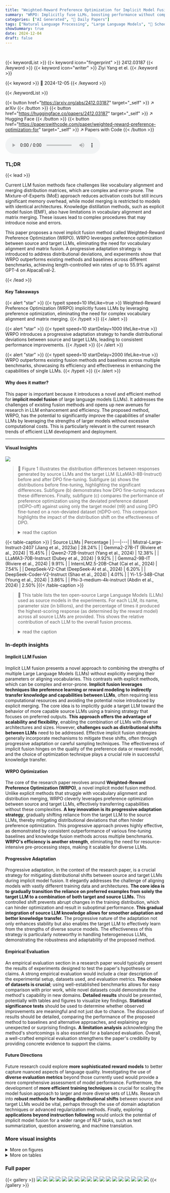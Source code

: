 ```yaml
---
title: "Weighted-Reward Preference Optimization for Implicit Model Fusion"
summary: "WRPO: Implicitly fuse LLMs, boosting performance without complex alignment or merging!"
categories: ["AI Generated", "🤗 Daily Papers"]
tags: ["Natural Language Processing", "Large Language Models", "🏢 School of Computer Science and Engineering, Sun Yat-sen University",]
showSummary: true
date: 2024-12-04
draft: false
---
```


<br>

{{< keywordList >}}
{{< keyword icon="fingerprint" >}} 2412.03187 {{< /keyword >}}
{{< keyword icon="writer" >}} Ziyi Yang et el. {{< /keyword >}}
 
{{< keyword >}} 🤗 2024-12-05 {{< /keyword >}}
 
{{< /keywordList >}}

{{< button href="https://arxiv.org/abs/2412.03187" target="_self" >}}
↗ arXiv
{{< /button >}}
{{< button href="https://huggingface.co/papers/2412.03187" target="_self" >}}
↗ Hugging Face
{{< /button >}}
{{< button href="https://paperswithcode.com/paper/weighted-reward-preference-optimization-for" target="_self" >}}
↗ Papers with Code
{{< /button >}}



<audio controls>
    <source src="https://ai-paper-reviewer.com/2412.03187/podcast.wav" type="audio/wav">
    Your browser does not support the audio element.
</audio>


### TL;DR


{{< lead >}}

Current LLM fusion methods face challenges like vocabulary alignment and merging distribution matrices, which are complex and error-prone.  The Mixture-of-Experts (MoE) approach reduces activation costs but still incurs significant memory overhead, while model merging is restricted to models with identical architectures.  Knowledge distillation methods, such as explicit model fusion (EMF), also have limitations in vocabulary alignment and matrix merging. These issues lead to complex procedures that may introduce noise and errors. 

This paper proposes a novel implicit fusion method called Weighted-Reward Preference Optimization (WRPO).  WRPO leverages preference optimization between source and target LLMs, eliminating the need for vocabulary alignment and matrix fusion. A progressive adaptation strategy is introduced to address distributional deviations, and experiments show that WRPO outperforms existing methods and baselines across different benchmarks, achieving length-controlled win rates of up to 55.9% against GPT-4 on AlpacaEval-2.

{{< /lead >}}


#### Key Takeaways

{{< alert "star" >}}
{{< typeit speed=10 lifeLike=true >}} Weighted-Reward Preference Optimization (WRPO) implicitly fuses LLMs by leveraging preference optimization, eliminating the need for complex vocabulary alignment and matrix merging. {{< /typeit >}}
{{< /alert >}}

{{< alert "star" >}}
{{< typeit speed=10 startDelay=1000 lifeLike=true >}} WRPO introduces a progressive adaptation strategy to handle distributional deviations between source and target LLMs, leading to consistent performance improvements. {{< /typeit >}}
{{< /alert >}}

{{< alert "star" >}}
{{< typeit speed=10 startDelay=2000 lifeLike=true >}} WRPO outperforms existing fusion methods and baselines across multiple benchmarks, showcasing its efficiency and effectiveness in enhancing the capabilities of single LLMs. {{< /typeit >}}
{{< /alert >}}

#### Why does it matter?
This paper is important because it introduces a novel and efficient method for **implicit model fusion** of large language models (LLMs).  It addresses the challenges of existing fusion methods and opens up new avenues for research in LLM enhancement and efficiency. The proposed method, WRPO, has the potential to significantly improve the capabilities of smaller LLMs by leveraging the strengths of larger models without excessive computational costs. This is particularly relevant in the current research trends of efficient LLM development and deployment.

------
#### Visual Insights



![](https://arxiv.org/html/2412.03187/x1.png)

> 🔼 Figure 1 illustrates the distribution differences between responses generated by source LLMs and the target LLM (LLaMA3-8B-Instruct) before and after DPO fine-tuning.  Subfigure (a) shows the distributions before fine-tuning, highlighting the significant differences. Subfigure (b) demonstrates how DPO fine-tuning reduces these differences.  Finally, subfigure (c) compares the performance of preference optimization using the deviated preference dataset (πDPO-off) against using only the target model (πθ) and using DPO fine-tuned on a non-deviated dataset (πDPO-on).  This comparison highlights the impact of the distribution shift on the effectiveness of DPO.
> <details>
> <summary>read the caption</summary>
> Figure 1:  Distribution deviations between responses from heterogeneous source LLMs and the LLaMA3-8B-Instruct target LLM before (a) and after (b) DPO fine-tuning, with the prompts from Ultrafeedback (Cui et al., 2024) as input. Subfigure (c) shows the results (πDPO-offsubscript𝜋DPO-off\pi_{\text{DPO-off}}italic_π start_POSTSUBSCRIPT DPO-off end_POSTSUBSCRIPT) of preference optimization with this deviated preference dataset, compared to the results (πθsubscript𝜋𝜃\pi_{\theta}italic_π start_POSTSUBSCRIPT italic_θ end_POSTSUBSCRIPT) from directly applying the target model and those (πDPO-onsubscript𝜋DPO-on\pi_{\text{DPO-on}}italic_π start_POSTSUBSCRIPT DPO-on end_POSTSUBSCRIPT) from DPO fine-tuning on un-deviated preference data sampled from the target model.
> </details>





{{< table-caption >}}
| Source LLMs | Percentage |
|---|---| 
| Mistral-Large-Instruct-2407 (Jiang et al., 2023a) | 28.24% |
| Gemma2-27B-IT (Riviere et al., 2024) | 15.45% |
| Qwen2-72B-Instruct (Yang et al., 2024) | 12.38% |
| LLaMA3-70B-Instruct (Dubey et al., 2024) | 9.92% |
| Gemma2-9B-IT (Riviere et al., 2024) | 9.91% |
| InternLM2.5-20B-Chat (Cai et al., 2024) | 7.54% |
| DeepSeek-V2-Chat (DeepSeek-AI et al., 2024) | 6.20% |
| DeepSeek-Coder-V2-Instruct (Shao et al., 2024) | 4.01% |
| Yi-1.5-34B-Chat (Young et al., 2024) | 3.86% |
| Phi-3-medium-4k-instruct (Abdin et al., 2024) | 2.50% |{{< /table-caption >}}

> 🔼 This table lists the ten open-source Large Language Models (LLMs) used as source models in the experiments.  For each LLM, its name, parameter size (in billions), and the percentage of times it produced the highest-scoring response (as determined by the reward model) across all source LLMs are provided. This shows the relative contribution of each LLM to the overall fusion process.
> <details>
> <summary>read the caption</summary>
> Table 1: Details of the source LLMs used in our experiments along with the percentage of the highest-scoring responses from each source LLM.
> </details>





### In-depth insights


#### Implicit LLM Fusion
Implicit LLM fusion presents a novel approach to combining the strengths of multiple Large Language Models (LLMs) without explicitly merging their parameters or aligning vocabularies. This contrasts with explicit methods, which can be complex and error-prone.  **Implicit fusion leverages techniques like preference learning or reward modeling to indirectly transfer knowledge and capabilities between LLMs**, often requiring less computational resources and avoiding the potential noise introduced by explicit merging.  The core idea is to implicitly guide a target LLM toward the behavior of more capable source LLMs using a training strategy that focuses on preferred outputs.  **This approach offers the advantage of scalability and flexibility**, enabling the combination of LLMs with diverse architectures and sizes.  However, **challenges such as distributional shifts between LLMs** need to be addressed.  Effective implicit fusion strategies generally incorporate mechanisms to mitigate these shifts, often through progressive adaptation or careful sampling techniques.  The effectiveness of implicit fusion hinges on the quality of the preference data or reward model, and the choice of optimization technique plays a crucial role in successful knowledge transfer.

#### WRPO Optimization
The core of the research paper revolves around **Weighted-Reward Preference Optimization (WRPO)**, a novel implicit model fusion method.  Unlike explicit methods that struggle with vocabulary alignment and distribution merging, WRPO cleverly leverages preference optimization between source and target LLMs, effectively transferring capabilities without these complexities.  **A key innovation is its progressive adaptation strategy**, gradually shifting reliance from the target LLM to the source LLMs, thereby mitigating distributional deviations that often hinder preference optimization.  This progressive approach proves highly effective, as demonstrated by consistent outperformance of various fine-tuning baselines and knowledge fusion methods across multiple benchmarks.  **WRPO's efficiency is another strength**, eliminating the need for resource-intensive pre-processing steps, making it scalable for diverse LLMs.

#### Progressive Adaptation
Progressive adaptation, in the context of the research paper, is a crucial strategy for mitigating distributional shifts between source and target LLMs during implicit model fusion.  It elegantly addresses the challenge of aligning models with vastly different training data and architectures. **The core idea is to gradually transition the reliance on preferred examples from solely the target LLM to a combination of both target and source LLMs.** This controlled shift prevents abrupt changes in the training distribution, which can hinder optimization and result in suboptimal performance.  **This gradual integration of source LLM knowledge allows for smoother adaptation and better knowledge transfer.** The progressive nature of the adaptation not only enhances stability but also enables the target LLM to effectively learn from the strengths of diverse source models.  The effectiveness of this strategy is particularly noteworthy in handling heterogeneous LLMs, demonstrating the robustness and adaptability of the proposed method.

#### Empirical Evaluation
An empirical evaluation section in a research paper would typically present the results of experiments designed to test the paper's hypotheses or claims.  A strong empirical evaluation would include a clear description of the experimental setup, datasets used, and evaluation metrics.  **The choice of datasets is crucial**; using well-established benchmarks allows for easy comparison with prior work, while novel datasets could demonstrate the method's capability in new domains.  **Detailed results** should be presented, potentially with tables and figures to visualize key findings.  **Statistical significance tests** should be used to determine whether observed improvements are meaningful and not just due to chance. The discussion of results should be detailed, comparing the performance of the proposed method to baselines and alternative approaches, and explaining any unexpected or surprising findings.  **A limitation analysis** acknowledging the method's shortcomings is also essential for a balanced evaluation. Overall, a well-crafted empirical evaluation strengthens the paper's credibility by providing concrete evidence to support the claims.

#### Future Directions
Future research could explore **more sophisticated reward models** to better capture nuanced aspects of language quality.  Investigating the use of **diverse evaluation metrics** beyond those currently used would provide a more comprehensive assessment of model performance.  Furthermore, the development of **more efficient training techniques** is crucial for scaling the model fusion approach to larger and more diverse sets of LLMs.  Research into **robust methods for handling distributional shifts** between source and target LLMs would be vital, perhaps through the use of domain adaptation techniques or advanced regularization methods.  Finally, exploring **applications beyond instruction following** would unlock the potential of implicit model fusion for a wider range of NLP tasks, such as text summarization, question answering, and machine translation.


### More visual insights

<details>
<summary>More on figures
</summary>


![](https://arxiv.org/html/2412.03187/x2.png)

> 🔼 This figure illustrates the architecture of the Weighted-Reward Preference Optimization (WRPO) method for implicit model fusion.  It shows how multiple source LLMs provide responses to a given prompt.  A reward model ranks these responses, and the highest-ranked response is selected as the preferred response. The target LLM also generates responses, and the best and worst are identified. A progressive adaptation strategy adjusts the weighting of the preferred responses from the source LLMs and the target LLM during training to minimize distribution discrepancies.  The training objective aims to maximize the reward margin between preferred and dispreferred responses, leading to the implicit fusion of knowledge from the source LLMs into the target LLM.
> <details>
> <summary>read the caption</summary>
> Figure 2: Overview of our proposed WRPO for implicit model fusion.
> </details>



![](https://arxiv.org/html/2412.03187/x3.png)

> 🔼 Figure 3 visualizes the changes in internal reward dynamics observed during the training of the Target-SFT model under three different preference optimization methods.  Each method uses different combinations of preferred and dispreferred response pairs. Panel (a) shows DPO training using only preferred and dispreferred responses generated from the target LLM (on-policy data).  Panel (b) demonstrates DPO training with preferred responses sourced from both target and source models (hybrid-policy data). Finally, Panel (c) showcases the WRPO method, where the influence of source model responses is progressively increased during training via a dynamic fusion coefficient (α) that starts at 0 and increases to 0.5. The figure illustrates how the different methods affect the reward dynamics over time, showing the internal rewards for both the chosen and rejected responses, as well as the resulting reward margin.
> <details>
> <summary>read the caption</summary>
> Figure 3: Internal reward dynamics on Target-SFT model under different preference optimization setups. (a) DPO-on: DPO training on on-policy preference pairs (x,ywt,yl)𝑥subscript𝑦subscript𝑤𝑡subscript𝑦𝑙(x,y_{w_{t}},y_{l})( italic_x , italic_y start_POSTSUBSCRIPT italic_w start_POSTSUBSCRIPT italic_t end_POSTSUBSCRIPT end_POSTSUBSCRIPT , italic_y start_POSTSUBSCRIPT italic_l end_POSTSUBSCRIPT ). (b) DPO-hybrid: DPO training on hybrid-policy preference pairs (x,yws,yl)𝑥subscript𝑦subscript𝑤𝑠subscript𝑦𝑙(x,y_{w_{s}},y_{l})( italic_x , italic_y start_POSTSUBSCRIPT italic_w start_POSTSUBSCRIPT italic_s end_POSTSUBSCRIPT end_POSTSUBSCRIPT , italic_y start_POSTSUBSCRIPT italic_l end_POSTSUBSCRIPT ). (c) WRPO α=0.5𝛼0.5\alpha=0.5italic_α = 0.5: WRPO training with α𝛼\alphaitalic_α increasing from 0 to 0.5.
> </details>



![](https://arxiv.org/html/2412.03187/x4.png)

> 🔼 This figure displays the results of ablation studies conducted to evaluate the effectiveness of different components within the Weighted-Reward Preference Optimization (WRPO) method.  The study specifically focuses on the AlpacaEval-2 benchmark, using the length-controlled win rate as the evaluation metric.  It likely shows the performance when certain aspects of the WRPO are removed or modified (ablated), such as removing the influence of the source LLMs or the target LLMs, demonstrating the contribution of each part of the overall WRPO model to its final performance.
> <details>
> <summary>read the caption</summary>
> Figure 4: Results of ablation studies for our WRPO method on AlpacaEval-2, utilizing the length-controlled win rate metric.
> </details>



![](https://arxiv.org/html/2412.03187/x5.png)

> 🔼 This figure shows the results of an experiment on the AlpacaEval-2 benchmark, where the fusion coefficient α (alpha) was varied.  The experiment tested a model's ability to implicitly learn from multiple language models (LLMs), using a technique that progressively incorporates LLM responses. The graph displays two key metrics: the length-controlled win rate (a measure of the model's performance against a baseline model) and the hybrid-policy internal reward accuracy (reflecting the model's confidence in its own predictions when combining its own generated responses with those from other LLMs).  The x-axis represents the different values of α, showing how the balance between the model's own responses and the other LLMs' responses influences the performance. The plot allows for assessing the optimal α setting that maximizes both the win rate and the hybrid-policy accuracy.
> <details>
> <summary>read the caption</summary>
> Figure 5: AlpacaEval-2 length-controlled win rate and hybrid-policy internal reward accuracy under different fusion coefficient α𝛼\alphaitalic_α settings.
> </details>



![](https://arxiv.org/html/2412.03187/x6.png)

> 🔼 Figure 6 shows the results of an ablation study comparing two strategies for adjusting the fusion coefficient (α) in the Weighted-Reward Preference Optimization (WRPO) method. The fusion coefficient controls the balance between using preferred responses from the source LLMs and the target LLM during training.  The x-axis represents different values of α, ranging from 0.1 to 0.9. The y-axis shows the length-controlled win rate on the AlpacaEval-2 benchmark.  The figure compares a dynamic strategy (where α increases linearly during training) and a static strategy (where α is fixed at a particular value throughout training). The results indicate that the dynamic strategy generally performs better than the static strategy across various α values, highlighting the benefits of progressively adapting the model's reliance on preferred responses from source LLMs during training.  Error bars might be present but are not described in the caption.
> <details>
> <summary>read the caption</summary>
> Figure 6: Comparisons of dynamic and static tuning strategies for the fusion coefficient on AlpacaEval-2, utilizing the length-controlled win rate metric.
> </details>



</details>




<details>
<summary>More on tables
</summary>


{{< table-caption >}}
| Model | Size | AlpacaEval-2 (GPT-4-1106-Preview) |  | Arena-Hard (GPT-4-1106-Preview) | MT-Bench (GPT-4-0125-Preview) |  |  |
|---|---|---|---|---|---|---|---| 
|  |  | LC(%) | WR(%) | WR(%) | T1 | T2 | Overall |
|---|---|---|---|---|---|---|---| 
| **Source&Target LLMs** |  |  |  |  |  |  |  |
| Target | 8B | 26.0 | 25.3 | 20.6 | 7.41 | 7.04 | 7.23 |
| Mistral-Large-Instruct-2407 | 123B | 54.3 | 46.8 | 70.4 | 8.83 | 8.31 | 8.57 |
| Gemma2-27B-IT | 27B | 55.5 | 41.0 | 57.5 | 8.34 | 8.03 | 8.19 |
| Qwen2-72B-Instruct | 72B | 38.1 | 29.9 | 46.9 | 8.44 | 7.84 | 8.15 |
| LLaMA3-70B-Instruct | 70B | 34.4 | 33.2 | 46.6 | 8.61 | 7.77 | 8.19 |
| Gemma2-9B-IT | 9B | 51.1 | 38.1 | 40.8 | 8.27 | 7.44 | 7.86 |
| InternLM2.5-20B-Chat | 20B | 37.4 | 45.3 | 31.2 | 8.03 | 7.23 | 7.64 |
| DeepSeek-V2-Chat | 236B | 51.4 | 51.3 | 68.3 | 8.65 | 7.96 | 8.31 |
| DeepSeek-Coder-V2-Instruct | 236B | 50.7 | 54.0 | 66.3 | 8.80 | 7.42 | 8.13 |
| Yi-1.5-34B-Chat | 34B | 37.5 | 44.5 | 42.6 | 7.99 | 7.64 | 7.81 |
| Phi-3-Medium-4K-Instruct | 14B | 29.8 | 24.2 | 33.4 | 8.63 | 7.46 | 8.04 |
| **Collective LLMs** |  |  |  |  |  |  |  |
| PackLLM-Top1-PPL | 849B | 49.1 | 48.0 | 64.8 | 8.29 | 8.20 | 8.25 |
| LLM-Blender-Top1 | 849B | 46.2 | 44.3 | 58.2 | 8.69 | 8.06 | 8.38 |
| MOA | 849B | 61.3 | 77.2 | 83.1 | 9.04 | 8.03 | 8.54 |
| Target-FuseLLM | 8B | 36.0 | 33.8 | 32.1 | 7.53 | 7.13 | 7.33 |
| Target-FuseChat | 8B | 38.1 | 35.2 | 32.7 | 7.68 | 7.07 | 7.38 |
| **Preference Optimization Methods** |  |  |  |  |  |  |  |
| Target-DPO | 8B | 48.2 | 47.5 | 35.2 | 7.68 | 7.23 | 7.46 |
| Target-SimPO | 8B | 53.7 | 47.5 | 36.5 | 7.73 | 7.00 | 7.38 |
| Target-IPO | 8B | 46.8 | 42.4 | 36.6 | 7.89 | 7.19 | 7.54 |
| **Our Methods** |  |  |  |  |  |  |  |
| Target-SFT | 8B | 27.2 | 26.0 | 24.7 | 7.69 | 7.03 | 7.36 |
| Target-SFT-DPO | 8B | 50.7 | 53.1 | 40.2 | 7.98 | 7.23 | 7.61 |
| Target-SFT-WRPO-Medium | 8B | 53.5 | 53.8 | 41.6 | 7.80 | 7.03 | 7.42 |
| Target-SFT-WRPO | 8B | **55.9** | **57.6** | **46.2** | 7.95 | **7.31** | **7.63** |{{< /table-caption >}}
> 🔼 This table presents a comprehensive comparison of different Large Language Models (LLMs) on three benchmark datasets: AlpacaEval-2, Arena-Hard, and MT-Bench.  The models are evaluated based on their performance in instruction-following tasks.  The key model being evaluated is LLaMA3-8B-Instruct, which has been enhanced using the Weighted-Reward Preference Optimization (WRPO) method.  The table includes various baseline models for comparison, categorized as source & target LLMs (individual models and their performance), collective LLMs (ensemble methods), and preference optimization methods.  The results are presented as win rates (AlpacaEval-2 and Arena-Hard) and average scores (MT-Bench, across two turns of dialogue, T1 and T2).  The best performing 8B parameter model is highlighted in bold.
> <details>
> <summary>read the caption</summary>
> Table 2:  Overall results of our proposed WRPO method with LLaMA3-8B-Instruct as the target model, compared against various baseline categories on AlpacaEval-2, Arena-Hard, and MT-Bench. “T1” and “T2” represent the average scores for the first and second turns, respectively. Bold indicates the best performance in 8B models.
> </details>

{{< table-caption >}}
| Method | AlpacaEval-2 LC(%) | AlpacaEval-2 WR(%) | MT-Bench Overall | 
|---|---|---|---| 
| SimPO | 53.9 | 49.9 | 7.39 | 
| IPO | 51.1 | 52.4 | 7.67 | 
| WRPO<sub>SimPO</sub> | 55.8 | 51.8 | 7.42 | 
| WRPO<sub>IPO</sub> | 53.3 | 57.7 | 7.72 | {{< /table-caption >}}
> 🔼 This table presents the results of applying the Weighted-Reward Preference Optimization (WRPO) method in combination with three different preference optimization objectives: Direct Preference Optimization (DPO), Inverse Preference Optimization (IPO), and Simple Preference Optimization (SimPO).  It shows how WRPO's performance varies when integrated with these different optimization strategies. The metrics used to evaluate performance are likely related to the instruction-following capabilities of the language model.
> <details>
> <summary>read the caption</summary>
> Table 3: Results of WRPO combined with different preference optimization objectives.
> </details>

{{< table-caption >}}
| Num | AlpacaEval-2 |  | MT-Bench |
|---|---|---|---|
| | LC(%) | WR(%) | Overall |
| 1 | 48.9 | 50.3 | 7.29 |
| 2 | 52.3 | 50.4 | 7.54 |
| 5 | 53.5 | 53.8 | 7.42 |
| 10 | 55.9 | 58.0 | 7.63 |{{< /table-caption >}}
> 🔼 This table presents the performance of the Weighted-Reward Preference Optimization (WRPO) model on two benchmark datasets, AlpacaEval-2 and MT-Bench, using different numbers of source Large Language Models (LLMs).  It demonstrates how the model's performance changes as the number of source LLMs increases, showing the impact of adding more diverse knowledge sources on the model's ability to generate high-quality responses.  The results are likely presented as metrics such as accuracy or win rate, indicating the effectiveness of the model under varying conditions.
> <details>
> <summary>read the caption</summary>
> Table 4: Results of our WRPO implemented with varying numbers of source LLMs on AlpacaEval-2 and MT-Bench.
> </details>

{{< table-caption >}}
Method|Objective|Hyperparameter
---|---|---
DPO [2023]|−logσ(βlogπθ(yw|x)πref(yw|x)−βlogπθ(yl|x)πref(yl|x))|β∈[0.01,0.05,0.1]
IPO [2023]|(logπθ(yw|x)πref(yw|x)−logπθ(yl|x)πref(yl|x)−12τ)2|τ∈[0.01,0.1,1.0]
SimPO [2024]|−logσ(β|yw|logπθ(yw|x)−β|yl|logπθ(yl|x)−γ)|β∈[5.0,10.0]
| |γ∈[0,1.0,2.0]
WRPO_DPO|−logσ(α⋅βlogπθ(yws∣x)πref(yws∣x)+(1−α)⋅βlogπθ(jwt∣x)πref(jwt∣x)−βlogπθ(yl∣x)πref(yl∣x))|β=0.01
| |α∈[0.1,0.3,0.5,0.7,0.9]
WRPO_SimPO|−logσ(α⋅β|yws|logπθ(yws∣x)+(1−α)⋅β|jwt∣logπθ(jwt∣x)−β|yl|logπθ(yl∣x)−γ)|β=10.0,γ=0
| |α∈[0.1,0.3,0.5]
WRPO_IPO|(α⋅logπθ(yws∣x)πref(yws∣x)+(1−α)⋅logπθ(jwt∣x)πref(jwt∣x)−logπθ(yl∣x)πref(yl∣x)−12τ)2|τ∈[0.01,0.1]
| |α∈[0.1,0.3,0.5]{{< /table-caption >}}
> 🔼 This table presents a comparison of different preference optimization objectives and their associated hyperparameter ranges.  It lists the objective function for each method (DPO, IPO, SimPO, and WRPO variants) along with the hyperparameters used and their respective search ranges during the optimization process. This information is crucial for understanding the experimental setup and for reproducibility.
> <details>
> <summary>read the caption</summary>
> Table 5: Various preference optimization objectives and hyperparameter search range.
> </details>

{{< table-caption >}}
| Method | β | γ | α | LR |
|---|---|---|---|---|
| DPO | 0.01 | - | - | 3e-7 |
| IPO | - | - | 0.01 | 1e-6 |
| SimPO | 10 | 1.0 | - | 6e-7 |
| WRPO<SUB>DPO</SUB> | 0.01 | - | 0.1 | 3e-7 |
| WRPO<SUB>IPO</SUB> | - | 0.01 | 0.1 | 1e-6 |
| WRPO<SUB>SimPO</SUB> | 10 | 0 | 0.5 | 6e-7 |{{< /table-caption >}}
> 🔼 This table presents the hyperparameter settings used for various preference optimization methods. The methods include Direct Preference Optimization (DPO), Implicit Preference Optimization (IPO), and Simple Preference Optimization (SimPO).  The Target-SFT model serves as the policy model for all these methods. The table shows the hyperparameters β, τ, γ, and the learning rate (LR) used for each method and highlights the specific values selected after tuning for optimal performance.
> <details>
> <summary>read the caption</summary>
> Table 6: Hyperparameter settings for preference optimization methods using Target-SFT as the policy model. “LR” denotes the learning rate.
> </details>

{{< table-caption >}}
| Model | ARC | HellaSwag | MMLU | TruthfulQA | Winogrande | GSM8K | Avg. |
|---|---|---|---|---|---|---|---| 
| Target | 61.43 | 78.48 | 65.71 | 51.64 | 75.61 | 75.21 | 68.01 |
| Target-SFT | 51.19 | 79.83 | 64.56 | 45.93 | 76.87 | 62.77 | 63.53 |
| Target-SFT-DPO | 60.67 | 81.7 | 64.98 | 50.3 | 76.95 | 68.76 | 67.23 |
| Target-SFT-IPO | 60.58 | 81.68 | 65.5 | 53.93 | 77.9 | 69.67 | 68.21 |
| Target-SFT-SimPO | 61.77 | 82.23 | 65.13 | 54.76 | 78.45 | 69.6 | 68.66 |
| Target-SFT-WRPO | 62.63 | 82.38 | 64.91 | 54.72 | 78.53 | 71.57 | 69.12 |
| Target-SFT-WRPO<sub>IPO</sub> | 59.98 | 81.53 | 65.35 | 53.48 | 78.14 | 69.83 | 68.05 |
| Target-SFT-WRPO<sub>SimPO</sub> | 61.69 | 81.95 | 65.08 | 57.11 | 78.69 | 68.69 | 68.87 |{{< /table-caption >}}
> 🔼 This table presents the results of evaluating different language models on the HuggingFace Open LLM Leaderboard.  The models evaluated include the base LLaMA3-8B-Instruct model (denoted as 'Target'), a supervised fine-tuned version of this model ('Target-SFT'), and several variations incorporating different preference optimization techniques (DPO, IPO, SimPO, and WRPO). The evaluation covers seven diverse benchmarks assessing various aspects of language model capabilities, including commonsense reasoning, mathematical reasoning, and instruction following. Each model's performance is quantified by its score on each benchmark.
> <details>
> <summary>read the caption</summary>
> Table 7: Results of evaluations on Huggingface Open LLM Leaderboard. “Target” denotes LLaMA3-8B-Instruct.
> </details>

{{< table-caption >}}
| Num. | Runtime of DPO (min) | Runtime of WRPO (min) | Increase (%) |
|---|---|---|---|
| 1 | 183 | 212 | 15.85% |
| 2 | 185 | 215 | 16.22% |
| 5 | 186 | 216 | 16.13% |
| 10 | 185 | 215 | 16.22% |{{< /table-caption >}}
> 🔼 This table presents a comparison of the training times for Direct Preference Optimization (DPO) and Weighted-Reward Preference Optimization (WRPO), highlighting the impact of varying the number of source Large Language Models (LLMs) used in the WRPO method.  It shows the runtime in minutes for DPO and WRPO with 1, 2, 5, and 10 source LLMs and calculates the percentage increase in WRPO runtime compared to DPO for each scenario. This helps assess the computational efficiency and scalability of WRPO, especially when using multiple source LLMs.
> <details>
> <summary>read the caption</summary>
> Table 8: Runtime comparisons for DPO and WRPO across different numbers of source LLMs.
> </details>

{{< table-caption >}}
| Method | AlpacaEval-2 |  |  | 
|---|---|---|---| 
|  | LC(%) | WR(%) | Length | 
|---|---|---|---| 
| Rank1 | 55.9 | 57.6 | 2159 | 
| Rank2 | 53.7 | 55.4 | 2143 | 
| Group1 | 53.5 | 53.8 | 2098 | 
| Group2 | 53.7 | 60.7 | 2440 | {{< /table-caption >}}
> 🔼 This table presents the results of the Weighted-Reward Preference Optimization (WRPO) method on the AlpacaEval-2 benchmark using different combinations of source Large Language Models (LLMs).  It shows how the performance of the WRPO method changes when using different sets of source LLMs.  Specifically, it compares the length-controlled win rate (LC), raw win rate (WR), and the average length of generated responses for various scenarios. The scenarios include using only the highest-ranked response from source LLMs, only the second-highest, and using groups of five LLMs (Group1 and Group2) with different characteristics.
> <details>
> <summary>read the caption</summary>
> Table 9: Results of our WRPO implemented with varying combinations of source LLMs on AlpacaEval-2.
> </details>

{{< table-caption >}}
| Method | AlpacaEval-2 LC(%) | AlpacaEval-2 WR(%) | MT-Bench Overall | 
|---|---|---|---| 
| WRPO | 55.9 | 57.6 | 7.63 | 
| WRPO<sub>w/y<sub>l<sub>s</sub></sub></sub> | 54.0 | 56.0 | 7.52 |{{< /table-caption >}}
> 🔼 This table presents the results of an experiment evaluating the impact of incorporating additional dispreferred responses from source models into the WRPO framework.  It shows the performance metrics (length-controlled win rate (LC) and raw win rate (WR) on AlpacaEval-2, and the overall score on MT-Bench) for different model configurations.  Specifically, it compares the standard WRPO method against a modified version that includes dispreferred responses from both the target and source LLMs. This allows for an assessment of whether adding these extra dispreferred responses improves or harms the overall model performance.
> <details>
> <summary>read the caption</summary>
> Table 10: Results of WRPO combined with additional dispreferred responses from source models.
> </details>

{{< table-caption >}}
| Model | Huggingface ID |
|---|---| 
| **Target** | <a href="https://huggingface.co/meta-llama/Meta-Llama-3-8B-Instruct">meta-llama/Meta-Llama-3-8B-Instruct</a> |
| Mistral-Large-Instruct-2407 | <a href="https://huggingface.co/mistralai/Mistral-Large-Instruct-2407">Mistral-Large-Instruct-2407</a> |
| Gemma2-27B-IT | <a href="https://huggingface.co/google/gemma-2-27b-it">google/gemma-2-27b-it</a> |
| Qwen2-72B-Instruct | <a href="https://huggingface.co/Qwen/Qwen2-72B-Instruct">Qwen/Qwen2-72B-Instruct</a> |
| LLaMA3-70B-Instruct | <a href="https://huggingface.co/meta-llama/Meta-Llama-3-70B-Instruct">meta-llama/Meta-Llama-3-70B-Instruct</a> |
| Gemma2-9B-IT | <a href="https://huggingface.co/google/gemma-2-9b-it">google/gemma-2-9b-it</a> |
| Internlm2.5-20B-Chat | <a href="https://huggingface.co/internlm/internlm2_5-20b-chat">internlm/internlm2_5-20b-chat</a> |
| DeepSeek-V2-Chat | <a href="https://huggingface.co/deepseek-ai/DeepSeek-V2-Chat-0628">deepseek-ai/DeepSeek-V2-Chat-0628</a> |
| DeepSeek-Coder-V2-Instruct | <a href="https://huggingface.co/deepseek-ai/DeepSeek-Coder-V2-Instruct-0724">deepseek-ai/DeepSeek-Coder-V2-Instruct-0724</a> |
| Yi-1.5-34B-Chat | <a href="https://huggingface.co/01-ai/Yi-1.5-34B-Chat">01-ai/Yi-1.5-34B-Chat</a> |
| Phi-3-medium-4k-instruct | <a href="https://huggingface.co/microsoft/Phi-3-medium-4k-instruct">microsoft/Phi-3-medium-4k-instruct</a> |
| ArmoRM-LLaMA3-8B-v0.1 | <a href="https://huggingface.co/RLHFlow/ArmoRM-Llama3-8B-v0.1">RLHFlow/ArmoRM-Llama3-8B-v0.1</a> |
| Target-DPO | <a href="https://huggingface.co/princeton-nlp/Llama-3-Instruct-8B-DPO-v0.2">princeton-nlp/Llama-3-Instruct-8B-DPO-v0.2</a> |
| Target-SimPO | <a href="https://huggingface.co/princeton-nlp/Llama-3-Instruct-8B-SimPO-v0.2">princeton-nlp/Llama-3-Instruct-8B-SimPO-v0.2</a> |
| Target-IPO | <a href="https://huggingface.co/princeton-nlp/Llama-3-Instruct-8B-IPO-v0.2">princeton-nlp/Llama-3-Instruct-8B-IPO-v0.2</a> |{{< /table-caption >}}
> 🔼 This table lists the details of the open-source large language models (LLMs) used in the experiments described in the paper.  It includes the name of each model, its size (in billions of parameters), and its HuggingFace ID (a unique identifier for models hosted on the HuggingFace platform). A row is also dedicated to the target model used in the fusion process: LLaMA3-8B-Instruct. The table also specifies the HuggingFace IDs for the reward model and preference optimization baseline checkpoints.
> <details>
> <summary>read the caption</summary>
> Table 11: Details of open-source models in our experiments. “Target” denotes LLaMA3-8B-Instruct.
> </details>

{{< table-caption >}}
| Topic | Instruction | GPT-4-0314 Reference Answer | Target-SFT Answer | Target-SFT-DPO Answer | Target-SFT-WRPO Answer |
|---|---|---|---|---|---| 
| Situation Puzzle Challenges | Help me find out how to solve a math puzzle. It’s: "How many dots you can joint down on a page while drawing lines between them, without three of them ever forming a straight line?" | This math puzzle is related to the concept of "no three points being collinear." In this case, you want to find the maximum number of points you can place on a page such that no three of them are in a straight line. The answer to this puzzle is that you can place an infinite number of points without having three of them form a straight line. One way to achieve this is by placing the points in a non-linear pattern, such as arranging them in a spiral or a circle. However, if you are looking for a more specific answer, you can consider placing the points in a triangular grid pattern. In this arrangement, you can place as many points as you want without having three of them form a straight line. Each new point added will be connected to the existing points without creating a straight line with any other two points. | This is a classic puzzle known as the "Three Dots Puzzle" or "No Straight Lines Puzzle." The answer is 3. Here’s why: If you draw lines between 3 dots, you can’t avoid creating at least one straight line. If you draw lines between 4 dots, you can create a triangle with two straight sides, which means three dots are forming a straight line. If you draw lines between 5 dots, you can create a pentagon with three straight sides, which means three dots are forming a straight line. Therefore, the maximum number of dots you can connect without three of them forming a straight line is 3. | This puzzle is a classic example of a graph theory problem, specifically a planar graph challenge. Here’s a breakdown and solution: Understanding the Problem: Graph: Think of each dot as a node, and the lines connecting them as edges. Planarity: The key constraint is that no three nodes (dots) can be connected by straight lines, forming a triangle. This ensures no three edges intersect at a single point. Goal: Find the maximum number of dots you can connect without violating this planarity condition. Solution: The maximum number of dots you can connect while maintaining planarity is 5. Why 5? Proof: Imagine arranging the dots in a pentagon (a five-sided shape). Each edge of the pentagon connects two dots, and no three dots form a straight line within the pentagon. Generalization: For any number of dots greater than 5, it’s impossible to draw a planar graph without three dots forming a straight line. This is because as you add more dots, the likelihood of forming triangles increases, eventually leading to intersections. Key Takeaway: For any planar graph, the maximum number of nodes (dots) without three forming a straight line is 5. This fundamental limit arises from the inherent geometry of planar graphs. I hope this explanation helps you solve your math puzzle! | Unraveling the Puzzle: This problem is a classic example of "Non-Collinear Point Arrangement" with a twist. Let’s break it down step by step: Key Insights: 1. No Straight Triangles: The core constraint is that no three dots (points) should ever form a straight line. 2. Geometric Considerations: - A straight line requires three points in a specific arrangement (collinear). - We need to avoid this configuration. Strategies for Solving: 1. The Fundamental Approach: Inductive Reasoning: Start with two dots. Adding a third dot that doesn’t create a straight line is always possible (e.g., forming a triangle with slightly obtuse or acute angles). Generalization: If you can place three dots without a straight line, you can always add more dots, ensuring each new addition maintains this property. 2. Mathematical Proof (for the curious): Proof by Contradiction: Assume, for the sake of contradiction, that you’ve found a set of dots where three form a straight line. Analysis: This implies a triangle with all angles equal (180°), which is impossible in a non-degenerate triangle (no sides are zero-length). Conclusion: Therefore, it’s impossible to construct a set of dots where three always form a straight line. Practical Implications: Infinite Solutions: There are infinitely many ways to arrange dots without creating straight lines between any three. Page Limitation: While theoretically infinite, the practical limitation is your page size. You can draw as many dots as your paper allows, ensuring no three forms a straight line. Solving on Paper: Start with two dots: This sets the foundation. Add dots gradually: Choose each new dot carefully to avoid creating a straight line with the existing ones. Visual Inspection: Continuously check that no three dots form a straight line as you add more. Remember: The beauty of this puzzle lies in its simplicity and the creative process of finding arrangements that satisfy the constraint. Happy dot-connecting!|{{< /table-caption >}}
> 🔼 This table presents a case study demonstrating the capabilities of the Weighted-Reward Preference Optimization (WRPO) model in solving a complex mathematical puzzle from the Arena Hard benchmark. It compares the performance of three different models: the base model (Target-SFT), a model enhanced with direct preference optimization (Target-SFT-DPO), and the WRPO model (Target-SFT-WRPO). The responses from each model are shown, along with an analysis of their respective approaches and outcomes. This case study highlights WRPO's ability to produce a mathematically sound and user-friendly solution by combining logical reasoning, detailed explanations, and insights not captured by the base model or the model using only direct preference optimization.  The inclusion of the GPT-4 response offers a comparison to a state-of-the-art model.
> <details>
> <summary>read the caption</summary>
> Table 12: Case study of a math puzzle on Situation Puzzle Challenges from Arena Hard. Our Target-SFT-WRPO model delivers a mathematically sound and user-oriented response, highlighting the efficacy of WRPO in enhancing model performance in challenging problem-solving scenarios.
> </details>

</details>




### Full paper

{{< gallery >}}
<img src="https://ai-paper-reviewer.com/2412.03187/1.png" class="grid-w50 md:grid-w33 xl:grid-w25" />
<img src="https://ai-paper-reviewer.com/2412.03187/2.png" class="grid-w50 md:grid-w33 xl:grid-w25" />
<img src="https://ai-paper-reviewer.com/2412.03187/3.png" class="grid-w50 md:grid-w33 xl:grid-w25" />
<img src="https://ai-paper-reviewer.com/2412.03187/4.png" class="grid-w50 md:grid-w33 xl:grid-w25" />
<img src="https://ai-paper-reviewer.com/2412.03187/5.png" class="grid-w50 md:grid-w33 xl:grid-w25" />
<img src="https://ai-paper-reviewer.com/2412.03187/6.png" class="grid-w50 md:grid-w33 xl:grid-w25" />
<img src="https://ai-paper-reviewer.com/2412.03187/7.png" class="grid-w50 md:grid-w33 xl:grid-w25" />
<img src="https://ai-paper-reviewer.com/2412.03187/8.png" class="grid-w50 md:grid-w33 xl:grid-w25" />
<img src="https://ai-paper-reviewer.com/2412.03187/9.png" class="grid-w50 md:grid-w33 xl:grid-w25" />
<img src="https://ai-paper-reviewer.com/2412.03187/10.png" class="grid-w50 md:grid-w33 xl:grid-w25" />
<img src="https://ai-paper-reviewer.com/2412.03187/11.png" class="grid-w50 md:grid-w33 xl:grid-w25" />
<img src="https://ai-paper-reviewer.com/2412.03187/12.png" class="grid-w50 md:grid-w33 xl:grid-w25" />
<img src="https://ai-paper-reviewer.com/2412.03187/13.png" class="grid-w50 md:grid-w33 xl:grid-w25" />
<img src="https://ai-paper-reviewer.com/2412.03187/14.png" class="grid-w50 md:grid-w33 xl:grid-w25" />
<img src="https://ai-paper-reviewer.com/2412.03187/15.png" class="grid-w50 md:grid-w33 xl:grid-w25" />
<img src="https://ai-paper-reviewer.com/2412.03187/16.png" class="grid-w50 md:grid-w33 xl:grid-w25" />
<img src="https://ai-paper-reviewer.com/2412.03187/17.png" class="grid-w50 md:grid-w33 xl:grid-w25" />
<img src="https://ai-paper-reviewer.com/2412.03187/18.png" class="grid-w50 md:grid-w33 xl:grid-w25" />
{{< /gallery >}}